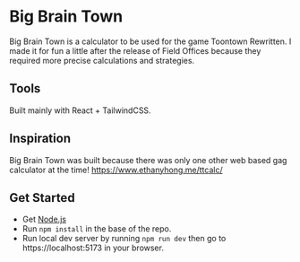# Big Brain Town

Big Brain Town is a calculator to be used for the game Toontown Rewritten. I made it for fun a little after the release of Field Offices because they required more precise calculations and strategies.

## Tools

Built mainly with React + TailwindCSS.

## Inspiration

Big Brain Town was built because there was only one other web based gag calculator at the time!
https://www.ethanyhong.me/ttcalc/

## Get Started
- Get [Node.js](https://nodejs.org/en)
- Run `npm install` in the base of the repo.
- Run local dev server by running `npm run dev` then go to https://localhost:5173 in your browser.
